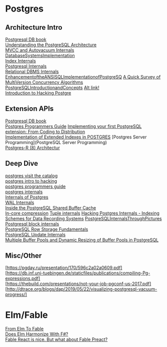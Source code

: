 # Postgres

## Architecture Intro  
[Postgresql DB book](https://www.db-book.com/db7/online-chapters-dir/32.pdf)  
[Understanding the PostgreSQL Architecture](https://severalnines.com/database-blog/understanding-postgresql-architecture)  
[MVCC and Autovacuum Internals](https://pgconf.in/files/presentations/2019/02-0101-MVCC_Autovacuum_Internals_PGCONF_2019.pdf)  
[DatabaseSystemsImplementation](https://cs.uwaterloo.ca/~david/cs448/Tutorial-postgres.pdf)  
[Index Internals](http://www.highgo.com/uploads/PGCON2017/434_Index-internals-PGCon2016.pdf)  
[Postgresql Internals](http://files.meetup.com/1990051/PostgreSQL%20Internals%20-%20Overview.pdf)  
[Relational DBMS Internals](http://pages.di.unipi.it/ghelli/bd2/DBMS-Internals.pdf)  
[EnhancementoftheANSISQLImplementationofPostgreSQ](https://www.ic.unicamp.br/~celio/livrobd/postgres/ansi_sql_implementation_postgresql.pdf)
[A Quick Survey of MultiVersion Concurrency Algorithms](http://gsf.hhg.to/mvcc-survey-1.0.pdf)  
[PostgreSQLIntroductionandConcepts](http://www.foo.be/docs-free/aw_pgsql_book.pdf) [Alt link!](http://www.db.ucsd.edu/static/cse132b-sp01/Postgress.pdf)  
[Introduction to Hacking Postgre](http://cgi.cse.unsw.edu.au/~cs9315/18s2/readings/HackingPostgreSQL.pdf)  

## Extension APIs  
[Postgresql DB book](https://www.db-book.com/db7/online-chapters-dir/32.pdf)  
[Postgres Programmers Guide](https://cis.temple.edu/~vasilis/Courses/CS33/Documentation/programmer.pdf)
[Implementing your first PostgreSQL extension: From Coding to Distribution](https://www.postgresql.eu/events/pgconfeu2019/sessions/session/2641/slides/265/Implementing%20your%20first%20PostgreSQL%20extension.pdf)  
[Implementation of Extended Indexes in POSTGRES](http://zeus.sai.msu.ru/~megera/postgres/gist/papers/aoki-postgres-gist.pdf)
[Postgres Server Programming](PostgreSQL Server Programming)  
[Postgres-R (8) Architectur](https://postgres-r.org/downloads/concept.pdf)


## Deep Dive  
[postgres visit the catalog](https://www.postgresql.eu/events/nordicpgday2019/sessions/session/2355/slides/173/visiting_the_catalog_pdfa.pdf)  
[postgres intro to hacking](https://www.cse.iitb.ac.in/infolab/Data/Courses/CS631/PostgreSQL-Resources/hacking_intro.pdf)  
[postgres programmers guide](https://cis.temple.edu/~vasilis/Courses/CS33/Documentation/programmer.pdf)  
[postgres internals](https://www.postgresql.org/docs/current/internals.html)   
[Internals of Postgres](http://www.interdb.jp/pg/)  
[WAL Internals](https://www.pgcon.org/2012/schedule/attachments/258_212_Internals%20Of%20PostgreSQL%20Wal.pdf)  
[Inside the PostgreSQL Shared Buffer Cache](https://www.2ndquadrant.com/wp-content/uploads/2019/05/Inside-the-PostgreSQL-Shared-Buffer-Cache.pdf)  
[In-core compression](https://afiskon.github.io/static/2017/postgresql-in-core-compression-pgconf2017.pdf)
[Tuple internals](https://pgconf.ru/media/2016/05/13/tuple-internals.pdf)
[Hacking Postgres Internals - Indexing Schemes for Data Recording Systems](https://www.akashtrehan.com/indexing-schemes/)
[PostgreSQLInternalsThroughPictures](https://www.postgresql.org/files/developer/internalpics.pdf)  
[Postgresql block internals](https://fritshoogland.wordpress.com/2017/07/01/postgresql-block-internals/)  
[PostgreSQL Row Storage Fundamentals](https://facility9.com/2011/03/postgresql-row-storage-fundamentals/)  
[PostgreSQL Update Internals](https://facility9.com/2011/04/postgresql-update-internals/)  
[Multiple Buffer Pools and Dynamic Resizing of Buffer Pools in PostgreSQL](https://research.cs.queensu.ca/home/cords2/no04.pdf)

## Misc/Other  
[https://pgday.ru/presentation/170/596c2a02a0609.pdf]    
[https://db.inf.uni-tuebingen.de/staticfiles/publications/compiling-Pg-expressions.pdf]   
[https://thebuild.com/presentations/not-your-job-pgconf-us-2017.pdf]    
[http://dtrace.org/blogs/dap/2019/05/22/visualizing-postgresql-vacuum-progress/]    


# Elm/Fable  

[From Elm To Fable](https://lucasmreis.github.io/blog/from-elm-to-fable/)  
[Does Elm Harmonize With F#?](https://lucasmreis.github.io/blog/does-elm-harmonize-with-f/#final-conclusions)  
[Fable React is nice. But what about Fable Preact?](https://medium.com/@kai.ito/fable-react-is-nice-but-what-about-fable-preact-517887ce2cde)
